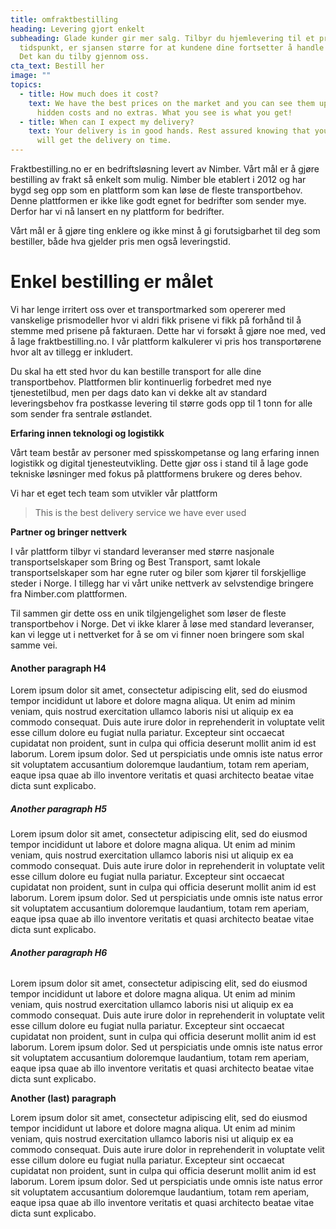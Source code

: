 ```yaml
---
title: omfraktbestilling
heading: Levering gjort enkelt
subheading: Glade kunder gir mer salg. Tilbyr du hjemlevering til et presist
  tidspunkt, er sjansen større for at kundene dine fortsetter å handle hos deg.
  Det kan du tilby gjennom oss.
cta_text: Bestill her
image: ""
topics:
  - title: How much does it cost?
    text: We have the best prices on the market and you can see them up front. No
      hidden costs and no extras. What you see is what you get!
  - title: When can I expect my delivery?
    text: Your delivery is in good hands. Rest assured knowing that your customers
      will get the delivery on time.
---
```

Fraktbestilling.no er en bedriftsløsning levert av Nimber. Vårt mål er å gjøre bestilling av frakt så enkelt som mulig. Nimber ble etablert i 2012 og har bygd seg opp som en plattform som kan løse de fleste transportbehov. Denne plattformen er ikke like godt egnet for bedrifter som sender mye. Derfor har vi nå lansert en ny plattform for bedrifter. 

Vårt mål er å gjøre ting enklere og ikke minst å gi forutsigbarhet til deg som bestiller, både hva gjelder pris men også leveringstid.

# **Enkel bestilling er målet**

Vi har lenge irritert oss over et transportmarked som opererer med vanskelige prismodeller hvor vi aldri fikk prisene vi fikk på forhånd til å stemme med prisene på fakturaen. Dette har vi forsøkt å gjøre noe med, ved å lage fraktbestilling.no. I vår plattform kalkulerer vi pris hos transportørene hvor alt av tillegg er inkludert.

Du skal ha ett sted hvor du kan bestille transport for alle dine transportbehov. Plattformen blir kontinuerlig forbedret med nye tjenestetilbud, men per dags dato kan vi dekke alt av standard leveringsbehov fra postkasse levering til større gods opp til 1 tonn for alle som sender fra sentrale østlandet. 

**Erfaring innen teknologi og logistikk**

Vårt team består av personer med spisskompetanse og lang erfaring innen logistikk og digital tjenesteutvikling. Dette gjør oss i stand til å lage gode tekniske løsninger med fokus på plattformens brukere og deres behov. 

Vi har et eget tech team som utvikler vår plattform 

> This is the best delivery service we have ever used

**Partner og bringer nettverk**

I vår plattform tilbyr vi standard leveranser med større nasjonale transportselskaper som Bring og Best Transport, samt lokale transportselskaper som har egne ruter og biler som kjører til forskjellige steder i Norge. I tillegg har vi vårt unike nettverk av selvstendige bringere fra Nimber.com plattformen.

Til sammen gir dette oss en unik tilgjengelighet som løser de fleste transportbehov i Norge. Det vi ikke klarer å løse med standard leveranser, kan vi legge ut i nettverket for å se om vi finner noen bringere som skal samme vei. 

#### **Another paragraph H4**

Lorem ipsum dolor sit amet, consectetur adipiscing elit, sed do eiusmod tempor incididunt ut labore et dolore magna aliqua. Ut enim ad minim veniam, quis nostrud exercitation ullamco laboris nisi ut aliquip ex ea commodo consequat. Duis aute irure dolor in reprehenderit in voluptate velit esse cillum dolore eu fugiat nulla pariatur. Excepteur sint occaecat cupidatat non proident, sunt in culpa qui officia deserunt mollit anim id est laborum. Lorem ipsum dolor. Sed ut perspiciatis unde omnis iste natus error sit voluptatem accusantium doloremque laudantium, totam rem aperiam, eaque ipsa quae ab illo inventore veritatis et quasi architecto beatae vitae dicta sunt explicabo.

##### **Another paragraph H5**

Lorem ipsum dolor sit amet, consectetur adipiscing elit, sed do eiusmod tempor incididunt ut labore et dolore magna aliqua. Ut enim ad minim veniam, quis nostrud exercitation ullamco laboris nisi ut aliquip ex ea commodo consequat. Duis aute irure dolor in reprehenderit in voluptate velit esse cillum dolore eu fugiat nulla pariatur. Excepteur sint occaecat cupidatat non proident, sunt in culpa qui officia deserunt mollit anim id est laborum. Lorem ipsum dolor. Sed ut perspiciatis unde omnis iste natus error sit voluptatem accusantium doloremque laudantium, totam rem aperiam, eaque ipsa quae ab illo inventore veritatis et quasi architecto beatae vitae dicta sunt explicabo.

###### **Another paragraph H6**

Lorem ipsum dolor sit amet, consectetur adipiscing elit, sed do eiusmod tempor incididunt ut labore et dolore magna aliqua. Ut enim ad minim veniam, quis nostrud exercitation ullamco laboris nisi ut aliquip ex ea commodo consequat. Duis aute irure dolor in reprehenderit in voluptate velit esse cillum dolore eu fugiat nulla pariatur. Excepteur sint occaecat cupidatat non proident, sunt in culpa qui officia deserunt mollit anim id est laborum. Lorem ipsum dolor. Sed ut perspiciatis unde omnis iste natus error sit voluptatem accusantium doloremque laudantium, totam rem aperiam, eaque ipsa quae ab illo inventore veritatis et quasi architecto beatae vitae dicta sunt explicabo.

**Another (last) paragraph**

Lorem ipsum dolor sit amet, consectetur adipiscing elit, sed do eiusmod tempor incididunt ut labore et dolore magna aliqua. Ut enim ad minim veniam, quis nostrud exercitation ullamco laboris nisi ut aliquip ex ea commodo consequat. Duis aute irure dolor in reprehenderit in voluptate velit esse cillum dolore eu fugiat nulla pariatur. Excepteur sint occaecat cupidatat non proident, sunt in culpa qui officia deserunt mollit anim id est laborum. Lorem ipsum dolor. Sed ut perspiciatis unde omnis iste natus error sit voluptatem accusantium doloremque laudantium, totam rem aperiam, eaque ipsa quae ab illo inventore veritatis et quasi architecto beatae vitae dicta sunt explicabo.